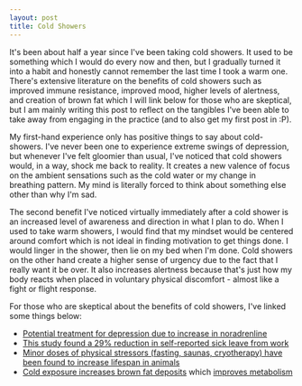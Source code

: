 ```yaml
---
layout: post
title: Cold Showers
---
```


It's been about half a year since I've been taking cold showers. It used to be something which I would do every now and then, but I gradually turned it into a habit and honestly cannot remember the last time I took a warm one. There's extensive literature on the benefits of cold showers such as improved immune resistance, improved mood, higher levels of alertness, and creation of brown fat which I will link below for those who are skeptical, but I am mainly writing this post to reflect on the tangibles I've been able to take away from engaging in the practice (and to also get my first post in :P).

My first-hand experience only has positive things to say about cold-showers. I've never been one to experience extreme swings of depression, but whenever I've felt gloomier than usual, I've noticed that cold showers would, in a way, shock me back to reality. It creates a new valence of focus on the ambient sensations such as the cold water or my change in breathing pattern. My mind is literally forced to think about something else other than why I'm sad.

The second benefit I've noticed virtually immediately after a cold shower is an increased level of awareness and direction in what I plan to do. When I used to take warm showers, I would find that my mindset would be centered around comfort which is not ideal in finding motivation to get things done. I would linger in the shower, then lie on my bed when I'm done. Cold showers on the other hand create a higher sense of urgency due to the fact that I really want it be over. It also increases alertness because that's just how my body reacts when placed in voluntary physical discomfort - almost like a fight or flight response.

For those who are skeptical about the benefits of cold showers, I've linked some things below:
- [Potential treatment for depression due to increase in noradrenline](https://www.sciencedirect.com/science/article/abs/pii/S030698770700566X)
- [This study found a 29% reduction in self-reported sick leave from work](https://www.ncbi.nlm.nih.gov/pmc/articles/PMC5025014/#pone.0161749.ref003)
- [Minor doses of physical stressors (fasting, saunas, cryotherapy) have been found to increase lifespan in animals](http://sageke.sciencemag.org/cgi/content/abstract/2005/26/nf49?view=abstract)
- [Cold exposure increases brown fat deposits](https://pubmed.ncbi.nlm.nih.gov/19401428/) which [improves metabolism](https://www.nih.gov/news-events/nih-research-matters/how-brown-fat-improves-metabolism#:~:text=Brown%20fat%20breaks%20down%20blood,fat%20builds%20up%20in%20obesity.)
